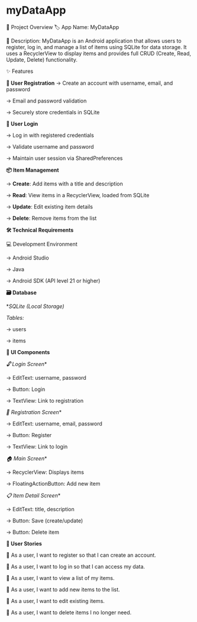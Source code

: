 # myDataApp

📱 Project Overview
🏷️ App Name:
MyDataApp

📝 Description:
MyDataApp is an Android application that allows users to register, log in, and manage a list of items using SQLite for data storage. It uses a RecyclerView to display items and provides full CRUD (Create, Read, Update, Delete) functionality.

✨ Features

**🔐 User Registration**
-> Create an account with username, email, and password

-> Email and password validation

-> Securely store credentials in SQLite

**🔑 User Login**

-> Log in with registered credentials

-> Validate username and password

-> Maintain user session via SharedPreferences

**📦 Item Management**

-> **Create**: Add items with a title and description

-> **Read**: View items in a RecyclerView, loaded from SQLite

-> **Update**: Edit existing item details

-> **Delete**: Remove items from the list

**🛠️ Technical Requirements**

💻 Development Environment

-> Android Studio

-> Java

-> Android SDK (API level 21 or higher)

**🗃️ Database**

**SQLite (Local Storage)*

*Tables:*

-> users

-> items

**🧩 UI Components**

*🔓 Login Screen**

-> EditText: username, password

-> Button: Login

-> TextView: Link to registration

*📝 Registration Screen**

-> EditText: username, email, password

-> Button: Register

-> TextView: Link to login

*🏠 Main Screen**

-> RecyclerView: Displays items

-> FloatingActionButton: Add new item

*📋 Item Detail Screen**

-> EditText: title, description

-> Button: Save (create/update)

-> Button: Delete item

**👤 User Stories**

🔹 As a user, I want to register so that I can create an account.

🔹 As a user, I want to log in so that I can access my data.

🔹 As a user, I want to view a list of my items.

🔹 As a user, I want to add new items to the list.

🔹 As a user, I want to edit existing items.

🔹 As a user, I want to delete items I no longer need.
